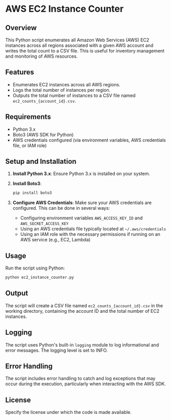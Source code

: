 
# AWS EC2 Instance Counter

## Overview
This Python script enumerates all Amazon Web Services (AWS) EC2 instances across all regions associated with a given AWS account and writes the total count to a CSV file. This is useful for inventory management and monitoring of AWS resources.

## Features
- Enumerates EC2 instances across all AWS regions.
- Logs the total number of instances per region.
- Outputs the total number of instances to a CSV file named `ec2_counts_{account_id}.csv`.

## Requirements
- Python 3.x
- Boto3 (AWS SDK for Python)
- AWS credentials configured (via environment variables, AWS credentials file, or IAM role)

## Setup and Installation
1. **Install Python 3.x**: Ensure Python 3.x is installed on your system.

2. **Install Boto3**:
   ```bash
   pip install boto3
   ```

3. **Configure AWS Credentials**: Make sure your AWS credentials are configured. This can be done in several ways:
   - Configuring environment variables `AWS_ACCESS_KEY_ID` and `AWS_SECRET_ACCESS_KEY`
   - Using an AWS credentials file typically located at `~/.aws/credentials`
   - Using an IAM role with the necessary permissions if running on an AWS service (e.g., EC2, Lambda)

## Usage
Run the script using Python:
```bash
python ec2_instance_counter.py
```

## Output
The script will create a CSV file named `ec2_counts_{account_id}.csv` in the working directory, containing the account ID and the total number of EC2 instances.

## Logging
The script uses Python's built-in `logging` module to log informational and error messages. The logging level is set to INFO.

## Error Handling
The script includes error handling to catch and log exceptions that may occur during the execution, particularly when interacting with the AWS SDK.

## License
Specify the license under which the code is made available.
